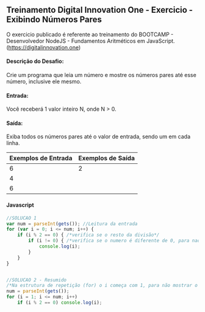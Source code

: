 ## Treinamento Digital Innovation One - Exercicio - Exibindo Números Pares

O exercicio publicado é referente ao treinamento do BOOTCAMP - Desenvolvedor NodeJS - Fundamentos Aritméticos em JavaScript.
(https://digitalinnovation.one)

#### Descrição do Desafio:

Crie um programa que leia um número e mostre os números pares até esse número, inclusive ele mesmo.


#### Entrada:

Você receberá 1 valor inteiro N, onde N > 0.


#### Saída:

Exiba todos os números pares até o valor de entrada, sendo um em cada linha.

Exemplos de Entrada  | Exemplos de Saída
------------- | -------------
6 | 2
 | 4
 | 6



#### Javascript

```javascript
//SOLUCAO 1
var num = parseInt(gets()); //Leitura da entrada 
for (var i = 0; i <= num; i++) {
    if (i % 2 == 0) { /*verifica se o resto da divisão*/ 
        if (i != 0) { /*verifica se o numero é diferente de 0, para nao ser mostrado*/
            console.log(i);
        }
    }
}


//SOLUCAO 2 - Resumido
/*Na estrutura de repetição (for) o i começa com 1, para não mostrar o zero no console*/
num = parseInt(gets());
for (i = 1; i <= num; i++)
    if (i % 2 == 0) console.log(i);
```
